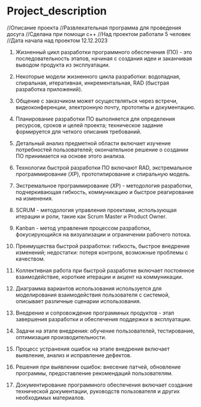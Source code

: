 # Project_description
//Описание проекта
//Развлекательная программа для проведения досуга
//Сделана при помощи c++
//Над проектом работали 5 человек
//Дата начала над проектом 12.12.2023
1. Жизненный цикл разработки программного обеспечения (ПО) - это последовательность этапов, начиная с создания идеи и заканчивая выводом продукта из эксплуатации.

2. Некоторые модели жизненного цикла разработки: водопадная, спиральная, итеративная, инкрементальная, RAD (быстрая разработка приложений).

3. Общение с заказчиком может осуществляться через встречи, видеоконференции, электронную почту, прототипы и документацию.

4. Планирование разработки ПО выполняется для определения ресурсов, сроков и целей проекта; техническое задание формируется для четкого описания требований.

5. Детальный анализ предметной области включает изучение потребностей пользователей; окончательное решение о создании ПО принимается на основе этого анализа.

6. Технологии быстрой разработки ПО включают RAD, экстремальное программирование (XP), прототипирование и спиральную модель.

7. Экстремальное программирование (XP) - методология разработки, подчеркивающая гибкость, коммуникацию и быстрое реагирование на изменения.

8. SCRUM - методология управления проектами, использующая итерации и роли, такие как Scrum Master и Product Owner.

9. Kanban - метод управления процессом разработки, фокусирующийся на визуализации и ограничении рабочего потока.

10. Преимущества быстрой разработки: гибкость, быстрое внедрение изменений; недостатки: потеря контроля, возможные проблемы с качеством.

11. Коллективная работа при быстрой разработке включает постоянное взаимодействие, короткие итерации и акцент на коммуникации.

12. Диаграмма вариантов использования используется для моделирования взаимодействия пользователя с системой, описывает различные сценарии использования.

13. Внедрение и сопровождение программных продуктов - этап завершения разработки и обеспечения поддержки в эксплуатации.

14. Задачи на этапе внедрения: обучение пользователей, тестирование, оптимизация производительности.

15. Процесс устранения ошибок на этапе внедрения включает выявление, анализ и исправление дефектов.

16. Решения при выявлении ошибок: внесение патчей, обновление программы, предоставление рекомендаций пользователям.

17. Документирование программного обеспечения включает создание технической документации, руководств пользователя и других необходимых материалов.
